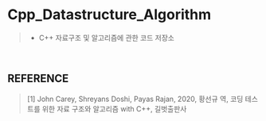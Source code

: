 # Cpp_Datastructure_Algorithm

>- C++ 자료구조 및 알고리즘에 관한 코드 저장소

</br>

## REFERENCE
> [1] John Carey, Shreyans Doshi, Payas Rajan, 2020, 황선규 역, 코딩 테스트를 위한 자료 구조와 알고리즘 with C++, 길벗출판사
